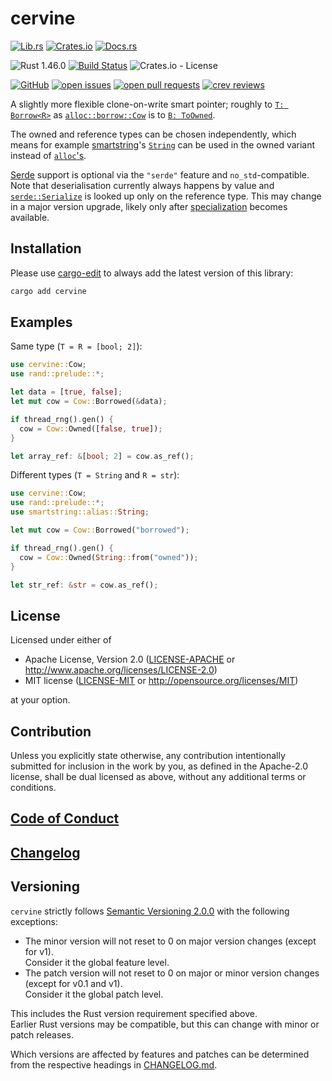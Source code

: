 # cervine

[![Lib.rs](https://img.shields.io/badge/Lib.rs-*-84f)](https://lib.rs/crates/cervine)
[![Crates.io](https://img.shields.io/crates/v/cervine)](https://crates.io/crates/cervine)
[![Docs.rs](https://img.shields.io/badge/Docs.rs-*-black)](https://docs.rs/crates/cervine)

![Rust 1.46.0](https://img.shields.io/static/v1?logo=Rust&label=&message=1.46.0&color=grey)
[![Build Status](https://travis-ci.com/Tamschi/cervine.svg?branch=develop)](https://travis-ci.com/Tamschi/cervine/branches)
![Crates.io - License](https://img.shields.io/crates/l/cervine/0.0.4)

[![GitHub](https://img.shields.io/static/v1?logo=GitHub&label=&message=%20&color=grey)](https://github.com/Tamschi/cervine)
[![open issues](https://img.shields.io/github/issues-raw/Tamschi/cervine)](https://github.com/Tamschi/cervine/issues)
[![open pull requests](https://img.shields.io/github/issues-pr-raw/Tamschi/cervine)](https://github.com/Tamschi/cervine/pulls)
[![crev reviews](https://web.crev.dev/rust-reviews/badge/crev_count/cervine.svg)](https://web.crev.dev/rust-reviews/crate/cervine/)

A slightly more flexible clone-on-write smart pointer; roughly to [`T: Borrow<R>`] as [`alloc::borrow::Cow`] is to [`B: ToOwned`].

The owned and reference types can be chosen independently, which means for example [smartstring]'s [`String`] can be used in the owned variant instead of [`alloc`'s].

[Serde] support is optional via the `"serde"` feature and `no_std`-compatible.  
Note that deserialisation currently always happens by value and [`serde::Serialize`] is looked up only on the reference type. This may change in a major version upgrade, likely only after [specialization] becomes available.

[`T: Borrow<R>`]: https://doc.rust-lang.org/stable/alloc/borrow/trait.Borrow.html
[`alloc::borrow::Cow`]: https://doc.rust-lang.org/stable/alloc/borrow/enum.Cow.html
[`B: ToOwned`]: https://doc.rust-lang.org/stable/alloc/borrow/trait.ToOwned.html

[smartstring]: https://lib.rs/crates/smartstring
[`String`]: https://docs.rs/smartstring/0.2.3/smartstring/alias/type.String.html
[`alloc`'s]: https://doc.rust-lang.org/stable/alloc/string/struct.String.html

[Serde]: https://lib.rs/crates/serde
[`serde::Serialize`]: https://docs.rs/serde/1.0.115/serde/trait.Serialize.html
[specialization]: https://github.com/rust-lang/rust/issues/31844

## Installation

Please use [cargo-edit](https://crates.io/crates/cargo-edit) to always add the latest version of this library:

```cmd
cargo add cervine
```

## Examples

Same type (`T = R = [bool; 2]`):

```rust
use cervine::Cow;
use rand::prelude::*;

let data = [true, false];
let mut cow = Cow::Borrowed(&data);

if thread_rng().gen() {
  cow = Cow::Owned([false, true]);
}

let array_ref: &[bool; 2] = cow.as_ref();
```

Different types (`T = String` and `R = str`):

```rust
use cervine::Cow;
use rand::prelude::*;
use smartstring::alias::String;

let mut cow = Cow::Borrowed("borrowed");

if thread_rng().gen() {
  cow = Cow::Owned(String::from("owned"));
}

let str_ref: &str = cow.as_ref();
```

## License

Licensed under either of

* Apache License, Version 2.0
   ([LICENSE-APACHE](LICENSE-APACHE) or <http://www.apache.org/licenses/LICENSE-2.0>)
* MIT license
   ([LICENSE-MIT](LICENSE-MIT) or <http://opensource.org/licenses/MIT>)

at your option.

## Contribution

Unless you explicitly state otherwise, any contribution intentionally submitted
for inclusion in the work by you, as defined in the Apache-2.0 license, shall be
dual licensed as above, without any additional terms or conditions.

## [Code of Conduct](CODE_OF_CONDUCT.md)

## [Changelog](CHANGELOG.md)

## Versioning

`cervine` strictly follows [Semantic Versioning 2.0.0](https://semver.org/spec/v2.0.0.html) with the following exceptions:

* The minor version will not reset to 0 on major version changes (except for v1).  
Consider it the global feature level.
* The patch version will not reset to 0 on major or minor version changes (except for v0.1 and v1).  
Consider it the global patch level.

This includes the Rust version requirement specified above.  
Earlier Rust versions may be compatible, but this can change with minor or patch releases.

Which versions are affected by features and patches can be determined from the respective headings in [CHANGELOG.md](CHANGELOG.md).
